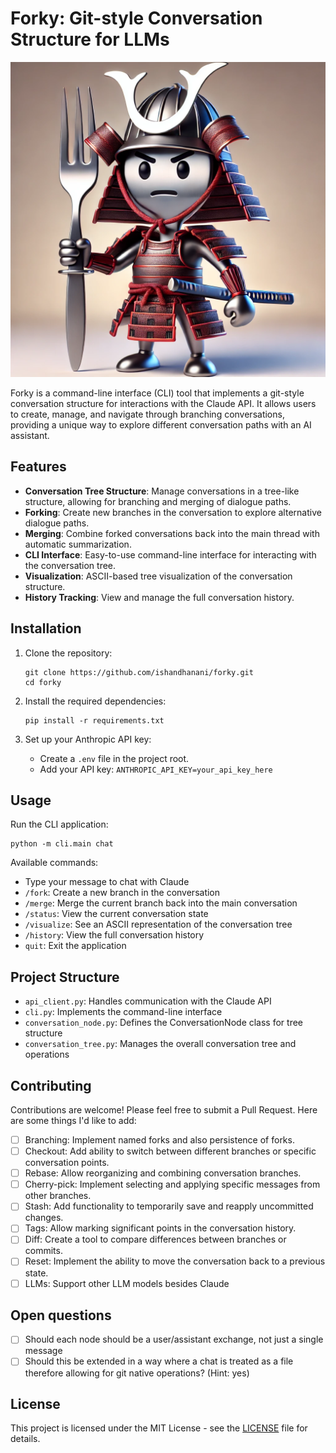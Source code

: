 # Forky: Git-style Conversation Structure for LLMs 

![forky](forky.webp)

Forky is a command-line interface (CLI) tool that implements a git-style conversation structure for interactions with the Claude API. It allows users to create, manage, and navigate through branching conversations, providing a unique way to explore different conversation paths with an AI assistant.

## Features

- **Conversation Tree Structure**: Manage conversations in a tree-like structure, allowing for branching and merging of dialogue paths.
- **Forking**: Create new branches in the conversation to explore alternative dialogue paths.
- **Merging**: Combine forked conversations back into the main thread with automatic summarization.
- **CLI Interface**: Easy-to-use command-line interface for interacting with the conversation tree.
- **Visualization**: ASCII-based tree visualization of the conversation structure.
- **History Tracking**: View and manage the full conversation history.

## Installation

1. Clone the repository:
   ```
   git clone https://github.com/ishandhanani/forky.git
   cd forky
   ```

2. Install the required dependencies:
   ```
   pip install -r requirements.txt
   ```

3. Set up your Anthropic API key:
   - Create a `.env` file in the project root.
   - Add your API key: `ANTHROPIC_API_KEY=your_api_key_here`

## Usage

Run the CLI application:

```
python -m cli.main chat
```

Available commands:
- Type your message to chat with Claude
- `/fork`: Create a new branch in the conversation
- `/merge`: Merge the current branch back into the main conversation
- `/status`: View the current conversation state
- `/visualize`: See an ASCII representation of the conversation tree
- `/history`: View the full conversation history
- `quit`: Exit the application

## Project Structure

- `api_client.py`: Handles communication with the Claude API
- `cli.py`: Implements the command-line interface
- `conversation_node.py`: Defines the ConversationNode class for tree structure
- `conversation_tree.py`: Manages the overall conversation tree and operations

## Contributing

Contributions are welcome! Please feel free to submit a Pull Request. Here are some things I'd like to add:
- [ ] Branching: Implement named forks and also persistence of forks.
- [ ] Checkout: Add ability to switch between different branches or specific conversation points.
- [ ] Rebase: Allow reorganizing and combining conversation branches.
- [ ] Cherry-pick: Implement selecting and applying specific messages from other branches.
- [ ] Stash: Add functionality to temporarily save and reapply uncommitted changes.
- [ ] Tags: Allow marking significant points in the conversation history.
- [ ] Diff: Create a tool to compare differences between branches or commits.
- [ ] Reset: Implement the ability to move the conversation back to a previous state.
- [ ] LLMs: Support other LLM models besides Claude

## Open questions 

- [ ] Should each node should be a user/assistant exchange, not just a single message
- [ ] Should this be extended in a way where a chat is treated as a file therefore allowing for git native operations? (Hint: yes)

## License

This project is licensed under the MIT License - see the [LICENSE](LICENSE) file for details.
